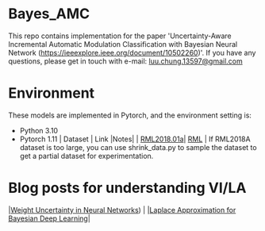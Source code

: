 # Bayes_AMC
This repo contains implementation for the paper 'Uncertainty-Aware Incremental Automatic Modulation Classification with Bayesian Neural Network (https://ieeexplore.ieee.org/document/10502260)'.
If you have any questions, please get in touch with e-mail: luu.chung.13597@gmail.com
# Environment
These models are implemented in Pytorch, and the environment setting is:
* Python 3.10
* Pytorch 1.11
| Dataset | Link |Notes|
| [RML2018.01a](https://ieeexplore.ieee.org/abstract/document/8267032)| [RML](http://radioml.com) | If RML2018A dataset is too large, you can use shrink_data.py to sample the dataset to get a partial dataset for experimentation.
# Blog posts for understanding VI/LA

|[Weight Uncertainty in Neural Networks](https://www.nitarshan.com/bayes-by-backprop/)) |
|[Laplace Approximation for Bayesian Deep Learning](https://www.hummat.com/repository/2020/07/28/laplace-approximation-for-bayesian-deep-learning#fnref:10)|

